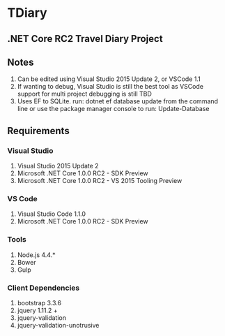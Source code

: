 # TDiary
## .NET Core RC2 Travel Diary Project

## Notes
1. Can be edited using Visual Studio 2015 Update 2, or VSCode 1.1
2. If wanting to debug, Visual Studio is still the best tool as VSCode support for multi project debugging is still TBD
3. Uses EF to SQLite.  run: dotnet ef database update from the command line or use the package manager console to run: Update-Database

## Requirements
### Visual Studio
1. Visual Studio 2015 Update 2
2. Microsoft .NET Core 1.0.0 RC2 - SDK Preview
3. Microsoft .NET Core 1.0.0 RC2 - VS 2015 Tooling Preview

### VS Code
1. Visual Studio Code 1.1.0
2. Microsoft .NET Core 1.0.0 RC2 - SDK Preview

### Tools
1. Node.js 4.4.*
2. Bower
3. Gulp

### Client Dependencies
1. bootstrap 3.3.6
2. jquery 1.11.2 +
3. jquery-validation
4. jquery-validation-unotrusive